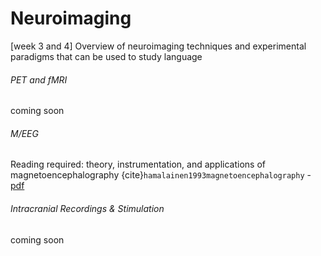 Neuroimaging
=======================

[week 3 and 4] Overview of neuroimaging techniques and experimental paradigms that can be used to study language

###### PET and fMRI
coming soon

###### M/EEG
Reading required: theory, instrumentation, and applications of magnetoencephalography {cite}`hamalainen1993magnetoencephalography` - [pdf](https://drive.google.com/file/d/1Ovt5BQkDpPb1yB1QgFFYm3fjs9ii5MB3/view?usp=sharing)

###### Intracranial Recordings & Stimulation
coming soon
